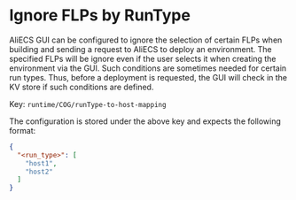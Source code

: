 # Ignore FLPs by RunType

AliECS GUI can be configured to ignore the selection of certain FLPs when building and sending a request to AliECS to deploy an environment. The specified FLPs will be ignore even if the user selects it when creating the environment via the GUI. Such conditions are sometimes needed for certain run types. Thus, before a deployment is requested, the GUI will check in the KV store if such conditions are defined.

Key: `runtime/COG/runType-to-host-mapping`

The configuration is stored under the above key and expects the following format:

```json
{
  "<run_type>": [
    "host1",
    "host2"
  ]
}
```
